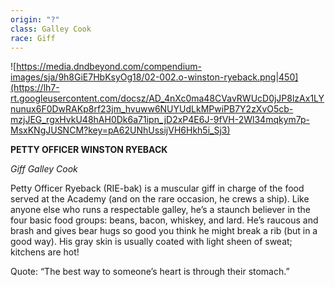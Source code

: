 ```yaml
---
origin: "?"
class: Galley Cook
race: Giff
---
```



![https://media.dndbeyond.com/compendium-images/sja/9h8GiE7HbKsyOg18/02-002.o-winston-ryeback.png|450](https://lh7-rt.googleusercontent.com/docsz/AD_4nXc0ma48CVavRWUcD0jJP8lzAx1LYnunux6F0DwRAKp8rf23jm_hvuww6NUYUdLkMPwiPB7Y2zXvO5cb-mzjJEG_rgxHvkU48hAH0Dk6a71ipn_jD2xP4E6J-9fVH-2Wl34mqkym7p-MsxKNgJUSNCM?key=pA62UNhUssijVH6Hkh5i_Sj3)

**PETTY OFFICER WINSTON RYEBACK**

*Giff Galley Cook*

Petty Officer Ryeback (RIE-bak) is a muscular giff in charge of the food served at the Academy (and on the rare occasion, he crews a ship). Like anyone else who runs a respectable galley, he’s a staunch believer in the four basic food groups: beans, bacon, whiskey, and lard. He’s raucous and brash and gives bear hugs so good you think he might break a rib (but in a good way). His gray skin is usually coated with light sheen of sweat; kitchens are hot!

Quote: “The best way to someone’s heart is through their stomach.”